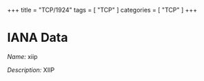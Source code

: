 +++
title = "TCP/1924"
tags = [ "TCP" ]
categories = [ "TCP" ]
+++

# IANA Data

_Name:_ xiip

_Description:_ XIIP

